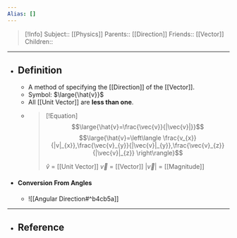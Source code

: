 ```yaml
---
Alias: []
---
```

> [!Info]
> Subject:: [[Physics]]
> Parents:: [[Direction]]
> Friends:: [[Vector]]
> Children:: 
---
- ## Definition
	- A method of specifying the [[Direction]] of the [[Vector]].
	- Symbol: $\large{\hat{v}}$
	- All [[Unit Vector]] are **less than one**.
	- > [!Equation]
	  > $$\large{\hat{v}=\frac{\vec{v}}{|\vec{v}|}}$$
	  > $$\large{\hat{v}=\left\langle \frac{v_{x}}{|v|_{x}},\frac{\vec{v}_{y}}{|\vec{v}|_{y}},\frac{\vec{v}_{z}}{|\vec{v}|_{z}} \right\rangle}$$
	  > 
	  > $\hat{v}$ = [[Unit Vector]]
	  > $\vec{v}$ = [[Vector]]
	  > $|\vec{v}|$ = [[Magnitude]]
- #### Conversion From Angles
	- ![[Angular Direction#^b4cb5a]]
---
- ## Reference